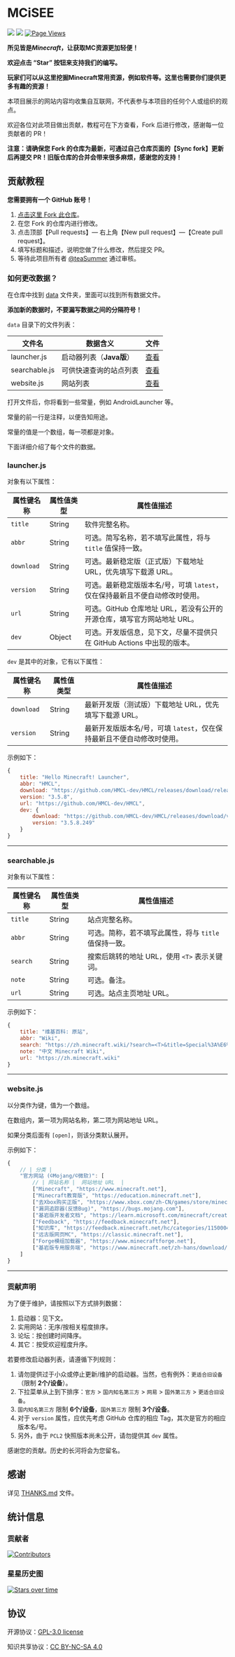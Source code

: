 # MCiSEE

![](https://img.shields.io/badge/license-CC--BY--SA--4.0-green) ![](https://img.shields.io/github/stars/teaSummer/MCiSEE) [![Page Views](https://badges.toozhao.com/badges/01HTFPN35M6ETEFBVAP3SEWRKG/green.svg)](https://badges.toozhao.com/stats/01HTFPN35M6ETEFBVAP3SEWRKG)

**所见皆是*Minecraft*，让获取MC资源更加轻便！**

**欢迎点击 “Star” 按钮来支持我们的编写。**

**玩家们可以从这里挖掘Minecraft常用资源，例如软件等。这里也需要你们提供更多有趣的资源！**

本项目展示的网站内容均收集自互联网，不代表参与本项目的任何个人或组织的观点。

欢迎各位对此项目做出贡献，教程可在下方查看，Fork 后进行修改，感谢每一位贡献者的 PR！

**注意：请确保您 Fork 的仓库为最新，可通过自己仓库页面的【Sync fork】更新后再提交 PR！旧版仓库的合并会带来很多麻烦，感谢您的支持！**


## 贡献教程

**您需要拥有一个 GitHub 账号！**

1. [点击这里 Fork 此仓库](https://github.com/teaSummer/MCiSEE/fork)。
2. 在您 Fork 的仓库内进行修改。
3. 点击顶部【Pull requests】— 右上角【New pull request】—【Create pull request】。
4. 填写标题和描述，说明您做了什么修改，然后提交 PR。
5. 等待此项目所有者 [@teaSummer](https://github.com/teaSummer) 通过审核。

### 如何更改数据？

在仓库中找到 [data](data) 文件夹，里面可以找到所有数据文件。

**添加新的数据时，不要漏写数据之间的分隔符号！**

`data` 目录下的文件列表：

| 文件名           | 数据含义             | 文件                       |
|---------------|------------------|--------------------------|
| launcher.js   | 启动器列表（**Java版**） | [查看](data/launcher.js)   |
| searchable.js | 可供快速查询的站点列表      | [查看](data/searchable.js) |
| website.js    | 网站列表             | [查看](data/website.js)    |

打开文件后，你将看到一些常量，例如 AndroidLauncher 等。

常量的前一行是注释，以便告知用途。

常量的值是一个数组，每一项都是对象。

下面详细介绍了每个文件的数据。

### launcher.js

对象有以下属性：

| 属性键名称      | 属性值类型  | 属性值描述                                       |
|------------|--------|---------------------------------------------|
| `title`    | String | 软件完整名称。                                     |
| `abbr`     | String | 可选。简写名称，若不填写此属性，将与 `title` 值保持一致。           |
| `download` | String | 可选。最新稳定版（正式版）下载地址 URL，优先填写下载源 URL。          |
| `version`  | String | 可选。最新稳定版版本名/号，可填 `latest`，仅在保持最新且不便自动修改时使用。 |
| `url`      | String | 可选。GitHub 仓库地址 URL，若没有公开的开源仓库，填写官方网站地址 URL。 |
| `dev`      | Object | 可选。开发版信息，见下文，尽量不提供只在 GitHub Actions 中出现的版本。 |

`dev` 是其中的对象，它有以下属性：

| 属性键名称      | 属性值类型  | 属性值描述                                    |
|------------|--------|------------------------------------------|
| `download` | String | 最新开发版（测试版）下载地址 URL，优先填写下载源 URL。          |
| `version`  | String | 最新开发版版本名/号，可填 `latest`，仅在保持最新且不便自动修改时使用。 |

示例如下：

``` javascript
{
    title: "Hello Minecraft! Launcher",
    abbr: "HMCL",
    download: "https://github.com/HMCL-dev/HMCL/releases/download/release-3.5.8/HMCL-3.5.8.exe",
    version: "3.5.8",
    url: "https://github.com/HMCL-dev/HMCL",
    dev: {
        download: "https://github.com/HMCL-dev/HMCL/releases/download/v3.5.8.249/HMCL-3.5.8.249.exe",
        version: "3.5.8.249"
    }
}
```

---

### searchable.js

对象有以下属性：

| 属性键名称    | 属性值类型  | 属性值描述                           |
|----------|--------|---------------------------------|
| `title`  | String | 站点完整名称。                         |
| `abbr`   | String | 可选。简称，若不填写此属性，将与 `title` 值保持一致。 |
| `search` | String | 搜索后跳转的地址 URL，使用 `<T>` 表示关键词。    |
| `note`   | String | 可选。备注。                          |
| `url`    | String | 可选。站点主页地址 URL。                  |

示例如下：

``` javascript
{
    title: "维基百科: 原站",
    abbr: "Wiki",
    search: "https://zh.minecraft.wiki/?search=<T>&title=Special%3A%E6%90%9C%E7%B4%A2&fulltext=search",
    note: "中文 Minecraft Wiki",
    url: "https://zh.minecraft.wiki"
}
```

---

### website.js

以分类作为键，值为一个数组。

在数组内，第一项为网站名称，第二项为网站地址 URL。

如果分类后面有 `[open]`，则该分类默认展开。

示例如下：

``` javascript
{
    // | 分类 |
    "官方网站 (©Mojang/©微软)": [
        // | 网站名称 |  网站地址 URL  |
        ["Minecraft", "https://www.minecraft.net"],
        ["Minecraft教育版", "https://education.minecraft.net"],
        ["去Xbox购买正版", "https://www.xbox.com/zh-CN/games/store/minecraft-java-bedrock-edition-for-pc/9NXP44L49SHJ/0010"],
        ["漏洞追踪器(反馈Bug)", "https://bugs.mojang.com"],
        ["基岩版开发者文档", "https://learn.microsoft.com/minecraft/creator/"],
        ["Feedback", "https://feedback.minecraft.net"],
        ["知识库", "https://feedback.minecraft.net/hc/categories/115000410252-Knowledge-Base"],
        ["远古版网页MC", "https://classic.minecraft.net"],
        ["Forge模组加载器", "https://www.minecraftforge.net"],
        ["基岩版专用服务端", "https://www.minecraft.net/zh-hans/download/server/bedrock"]
    ]
}
```

---

### 贡献声明

为了便于维护，请按照以下方式排列数据：

1. 启动器：见下文。
2. 实用网站：无序/按相关程度排序。
3. 论坛：按创建时间降序。
4. 其它：按受欢迎程度升序。

若要修改启动器列表，请遵循下列规则：

1. 请勿提供过于小众或停止更新/维护的启动器。当然，也有例外：`更适合旧设备`（限制 **2个/设备**）。
2. 下拉菜单从上到下排序：`官方` > `国内知名第三方` > `网易` > `国外第三方` > `更适合旧设备`。
3. `国内知名第三方` 限制 **6个/设备**，`国外第三方` 限制 **3个/设备**。
4. 对于 `version` 属性，应优先考虑 GitHub 仓库的相应 Tag，其次是官方的相应版本名/号。
5. 另外，由于 `PCL2` 快照版本尚未公开，请勿提供其 `dev` 属性。

感谢您的贡献。历史的长河将会为您留名。


## 感谢

详见 [THANKS.md](THANKS.md) 文件。


## 统计信息

### 贡献者

[![Contributors](https://contrib.rocks/image?repo=teaSummer/MCiSEE)](https://github.com/teaSummer/MCiSEE/graphs/contributors)

### 星星历史图

[![Stars over time](https://starchart.cc/teaSummer/MCiSEE.svg?variant=adaptive)](https://starchart.cc/teaSummer/MCiSEE)


## 协议

开源协议：[GPL-3.0 license](LICENSE)

知识共享协议：[CC BY-NC-SA 4.0](https://creativecommons.org/licenses/by-nc-sa/4.0/)
